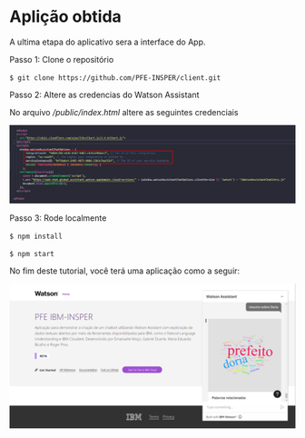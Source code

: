 # Aplição obtida

A ultima etapa do aplicativo sera a interface do App.

Passo 1: Clone o repositório

`$ git clone https://github.com/PFE-INSPER/client.git`

Passo 2: Altere as credencias do Watson Assistant

No arquivo */public/index.html* altere as seguintes credenciais

![](imagens/app-02.png)

Passo 3: Rode localmente

`$ npm install`

`$ npm start`

No fim deste tutorial, você terá uma aplicação como a seguir:

![](imagens/aplicacao-01.png)